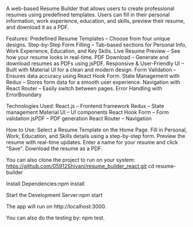 A web-based Resume Builder that allows users to create professional resumes using predefined templates. Users can fill in their personal information, work experience, education, and skills, preview their resume, and download it as a PDF.

Features:
Predefined Resume Templates – Choose from four unique designs.
Step-by-Step Form Filling – Tab-based sections for Personal Info, Work Experience, Education, and Key Skills.
Live Resume Preview – See how your resume looks in real-time.
PDF Download – Generate and download resumes as PDFs using jsPDF.
Responsive & User-Friendly UI – Built with Material UI for a clean and modern design.
Form Validation – Ensures data accuracy using React Hook Form.
State Management with Redux – Stores form data for a smooth user experience.
Navigation with React Router – Easily switch between pages.
Error Handling with ErrorBoundary

Technologies Used:
React.js – Frontend framework
Redux – State management
Material UI – UI components
React Hook Form – Form validation
jsPDF – PDF generation
React Router – Navigation

How to Use:
Select a Resume Template on the Home Page.
Fill in Personal, Work, Education, and Skills details using a step-by-step form.
Preview the resume with real-time updates.
Enter a name for your resume and click "Save".
Download the resume as a PDF.

You can also clone the project to run on your system: https://github.com/05912Shivani/resume_builder_react.git
cd resume-builder

Install Dependencies:npm install

Start the Development Server:npm start

The app will run on http://localhost:3000.

You can also do the testing by: npm test.


